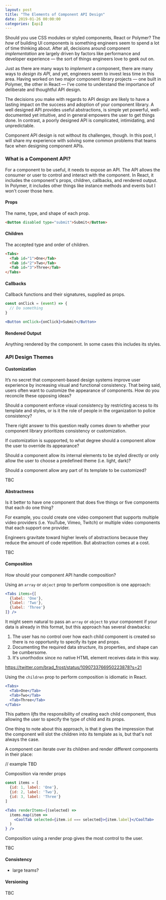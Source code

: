 ```yaml
---
layout: post
title: "The Elements of Component API Design"
date: 2019-01-26 00:00:00
categories: [api]
---
```


Should you use CSS modules or styled components, React or Polymer? The _how_ of building UI components is something engineers seem to spend a lot of time thinking about. After all, decisions around component _implementation_ are largely driven by factors like performance and developer experience — the sort of things engineers love to geek out on.

Just as there are many ways to _implement_ a component, there are many ways to _design its API_, and yet, engineers seem to invest less time in this area. Having worked on two major component library projects — one built in Polymer, the other in React — I’ve come to understand the importance of deliberate and thoughtful API design.

The decisions you make with regards to API design are likely to have a lasting impact on the success and adoption of your component library. A well designed API provides useful abstractions, is simple yet powerful, well-documented yet intuitive, and in general empowers the user to get things done. In contrast, a poorly designed API is complicated, intimidating, and unpredictable.

<!-- ![BMW Interior]({{ site.baseurl }}/images/bmw-interior.jpg)

Which of these interfaces would you want to use?

![Tesla Interior]({{ site.baseurl }}/images/tesla-interior.jpg)
 -->
Component API design is not without its challenges, though. In this post, I will share my experience with solving some common problems that teams face when designing component APIs.

### What is a Component API?

For a component to be useful, it needs to expose an API. The API allows the consumer or user to control and interact with the component. In React, it includes the component's props, children, callbacks, and rendered output. In Polymer, it includes other things like instance methods and events but I won't cover those here.

#### Props

The name, type, and shape of each prop.

```html
<Button disabled type="submit">Submit</Button>
```

#### Children

The accepted type and order of children.

```html
<Tabs>
  <Tab id="1">One</Tab>
  <Tab id="2">Two</Tab>
  <Tab id="3">Three</Tab>
</Tabs>
```

#### Callbacks

Callback functions and their signatures, supplied as props.

```jsx
const onClick = (event) => {
  // Do something
}

<Button onClick={onClick}>Submit</Button>
```


#### Rendered Output

Anything rendered by the component. In some cases this includes its styles.

### API Design Themes

#### Customization

It’s no secret that component-based design systems improve user experience by increasing visual and functional consistency. That being said, users often want to customize the appearance of components. How do you reconcile these opposing ideas?

Should a component enforce visual consistency by restricting access to its template and styles, or is it the role of people in the organization to police consistency?

There right answer to this question really comes down to whether your component library prioritizes consistency or customization. 

If customization is suppported, to what degree should a component allow the user to override its appearance?

Should a component allow its internal elements to be styled directly or only allow the user to choose a predefined theme (i.e. light, dark)?

Should a component allow any part of its template to be customized?

TBC

#### Abstractness

Is it better to have one component that does five things or five components that each do one thing?

For example, you could create one video component that supports multiple video providers (i.e. YouTube, Vimeo, Twitch) or multiple video components that each support one provider.

Engineers gravitate toward higher levels of abstractions because they reduce the amount of code repetition. But abstraction comes at a cost.

TBC

#### Composition

How should your component API handle composition?

Using an `array` or `object` prop to perform composition is one approach:

```jsx
<Tabs items={[
  {label: 'One'},
  {label: 'Two'},
  {label: 'Three'}
]} />
```

It might seem natural to pass an `array` or `object` to your component if your data is already in this format, but this approach has several drawbacks:

1. The user has no control over how each child component is created so there is no opportunity to specify its type and props.
1. Documenting the required data structure, its properties, and shape can be cumbersome.
1. It's unorthodox since no native HTML element receives data in this way.

https://twitter.com/brad_frost/status/1090733766950223878?s=21

Using the `children` prop to perform composition is idiomatic in React.

```jsx
<Tabs>
  <Tab>One</Tab>
  <Tab>Two</Tab>
  <Tab>Three</Tab>
</Tabs>
```

This pattern _lifts_ the responsibility of creating each child component, thus allowing the user to specify the type of child and its props.

One thing to note about this approach, is that it gives the impression that the component will slot the children into its template as is, but that's not always the case.

A component can iterate over its children and render different components in their place:

// example TBD


Composition via render props
```jsx
const items = [
  {id: 1, label: 'One'},
  {id: 2, label: 'Two'},
  {id: 3, label: 'Three'}
]

<Tabs renderItems={(selected) =>
  items.map(item =>
    <CoolTab selected={item.id === selected}>{item.label}</CoolTab>
  )
} />
```

Composition using a render prop gives the most control to the user.

TBC


#### Consistency

- large teams?

#### Versioning
<!--
When distributing your component library, it's easy to introduce a new feature but much harder to remove it once consumers depend on it.-->

TBC
